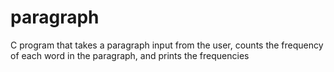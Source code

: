 # paragraph
C program that takes a paragraph input from the user, counts the frequency of each word in the paragraph, and prints the frequencies
